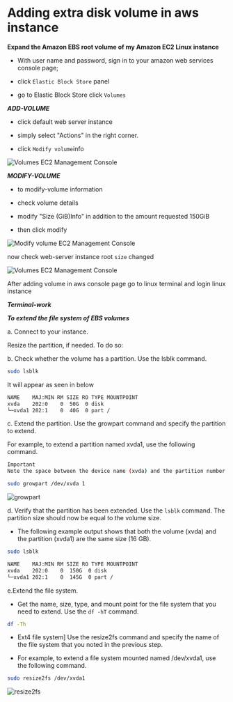 # Adding extra disk volume in aws instance


**Expand the Amazon EBS root volume of my Amazon EC2 Linux instance**

- With user name and password, sign in to your amazon web services console page;

- click `Elastic Block Store` panel

- go to Elastic Block Store click `Volumes`

**_ADD-VOLUME_**

* click default web server instance

* simply select "Actions" in the right corner.

* click `Modify volume`info 

![Volumes EC2 Management Console](https://user-images.githubusercontent.com/88568938/207834108-1936dba8-20d9-4f0b-aaf0-c98bbf7f0cae.png)

**_MODIFY-VOLUME_**

* to modify-volume information

* check volume details

* modify "Size (GiB)Info" in addition to the amount requested 150GiB

* then click modify 

![Modify volume EC2 Management Console](https://user-images.githubusercontent.com/88568938/207834118-2bd1b2ae-c1a0-48b8-aebf-5c05f576a2b0.png)

now check web-server instance root `size` changed

![Volumes EC2 Management Console](https://user-images.githubusercontent.com/88568938/207834139-e994f995-f7be-487d-89fe-4ac47f118535.png)

After adding volume in aws console page go to linux terminal and login linux instance


**_Terminal-work_**

**_To extend the file system of EBS volumes_**

a. Connect to your instance.

Resize the partition, if needed. To do so:

b. Check whether the volume has a partition. Use the lsblk command.

```bash
sudo lsblk 
```
It will appear as seen in below

```diff
NAME    MAJ:MIN RM SIZE RO TYPE MOUNTPOINT
xvda    202:0    0  50G  0 disk
└─xvda1 202:1    0  40G  0 part /
```

c. Extend the partition. Use the growpart command and specify the partition to extend.

For example, to extend a partition named xvda1, use the following command.

```bash 
Important
Note the space between the device name (xvda) and the partition number (1).
```
```bash
sudo growpart /dev/xvda 1
```

![growpart](https://user-images.githubusercontent.com/88568938/207843780-03de9d6b-aaad-43d7-a598-30556e14f767.png)


d. Verify that the partition has been extended. Use the `lsblk` command. The partition size should now be equal to the volume size.

* The following example output shows that both the volume (xvda) and the partition (xvda1) are the same size (16 GB).

```bash
sudo lsblk               
```
```bash
NAME    MAJ:MIN RM SIZE RO TYPE MOUNTPOINT
xvda    202:0    0  150G  0 disk
└─xvda1 202:1    0  145G  0 part /
```

e.Extend the file system.

* Get the name, size, type, and mount point for the file system that you need to extend. Use the `df -hT` command.

```bash 
df -Th
```

* Ext4 file system] Use the resize2fs command and specify the name of the file system that you noted in the previous step.

* For example, to extend a file system mounted named /dev/xvda1, use the following command.

```bash
sudo resize2fs /dev/xvda1
```

![resize2fs](https://user-images.githubusercontent.com/88568938/207843870-9dfc0d44-8c69-4a8e-ab94-a5a269f62826.png)












































